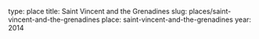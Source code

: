 type: place
title: Saint Vincent and the Grenadines
slug: places/saint-vincent-and-the-grenadines
place: saint-vincent-and-the-grenadines
year: 2014
